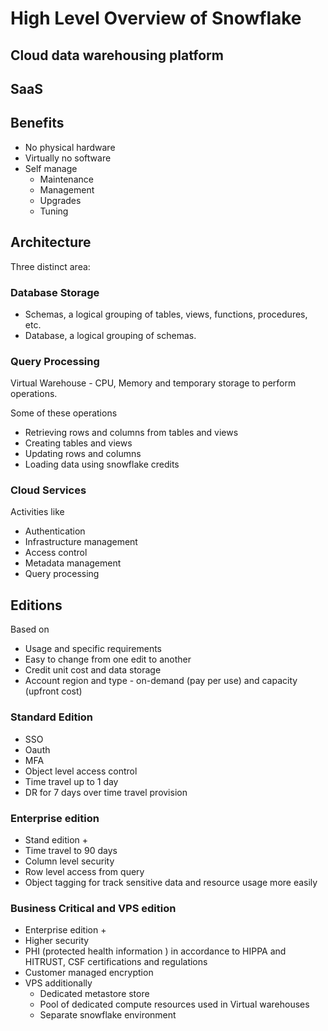 # High Level Overview of Snowflake

## Cloud data warehousing platform
## SaaS
## Benefits
* No physical hardware
* Virtually no software
* Self manage
    * Maintenance
    * Management
    * Upgrades
    * Tuning

## Architecture
Three distinct area:
### Database Storage
* Schemas, a logical grouping of tables, views, functions, procedures, etc.
* Database, a logical grouping of schemas.

### Query Processing
Virtual Warehouse - CPU, Memory and temporary storage to perform operations.

Some of these operations
* Retrieving rows and columns from tables and views
* Creating tables and views
* Updating rows and columns
* Loading data
  using snowflake credits

### Cloud Services
Activities like
* Authentication
* Infrastructure management
* Access control
* Metadata management
* Query processing

## Editions
Based on
* Usage and specific requirements
* Easy to change from one edit to another
* Credit unit cost and data storage
* Account region and type - on-demand (pay per use) and capacity (upfront cost)

### Standard Edition
* SSO
* Oauth
* MFA
* Object level access control
* Time travel up to 1 day
* DR for 7 days over time travel provision

### Enterprise edition
* Stand edition +
* Time travel to 90 days
* Column level security
* Row level access from query
* Object tagging for track sensitive data and resource usage more easily

### Business Critical and VPS edition
* Enterprise edition +
* Higher security
* PHI (protected health information ) in accordance to HIPPA and HITRUST, CSF certifications and regulations
* Customer managed encryption
* VPS additionally
    * Dedicated metastore store
    * Pool of dedicated compute resources used in Virtual warehouses
    * Separate snowflake environment